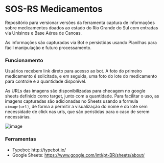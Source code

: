 # SOS-RS Medicamentos

Repositório para versionar versões da ferramenta captura de informações sobre medicamentos doados
ao estado do Rio Grande do Sul com entradas via Unisinos e Base Aérea de Canoas.

As informações são capturadas via Bot e persistidas usando Planilhas para fácil manipulação e futuro
processamento.

### Funcionamento
Usuários recebem link direto para acesso ao bot. A foto do primeiro medicamento é solicitada, e em seguida, uma foto do lote do medicamento para controle e a quantidade disponível.

As URLs das imagens são disponibilizadas para checagem no google sheets definido como target, junto com a quantidade. Para facilitar o uso, as imagens capturadas são adicionadas no Sheets usando a formula `=image(url)`, de forma a permitir a visualização do nome e do lote sem necessidade de click nas urls, que são peristidas para o caso de serem necessárias.

![image](https://p275.p0.n0.cdn.zight.com/items/qGuboX1m/9ad1984c-a07a-4072-82a0-2de3d85dbbd6.jpg?source=viewer&v=c135270ac9989d9fae847f162a7bbf76)

### Ferramentas
* Typebot: http://typebot.io/
* Google Sheets: https://www.google.com/intl/pt-BR/sheets/about/
